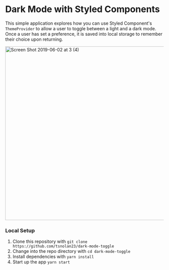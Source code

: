 # Dark Mode with Styled Components

This simple application explores how you can use Styled Component's `ThemeProvider` to allow a user to toggle between a light and a dark mode. Once a user has set a preference, it is saved into local storage to remember their choice upon returning.

<img width="552" alt="Screen Shot 2019-06-02 at 3 (4)" src="https://user-images.githubusercontent.com/12575994/58767565-aa26e900-8552-11e9-8cb2-d4b244f454d9.png">

### Local Setup

1. Clone this repository with `git clone https://github.com/tsnolan23/dark-mode-toggle`
1. Change into the repo directory with `cd dark-mode-toggle`
1. Install dependencies with `yarn install`
1. Start up the app `yarn start`
